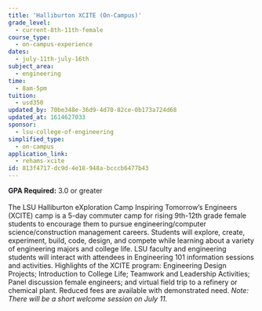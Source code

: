 ```yaml
---
title: 'Halliburton XCITE (On-Campus)'
grade_level:
  - current-8th-11th-female
course_type:
  - on-campus-experience
dates:
  - july-11th-july-16th
subject_area:
  - engineering
time:
  - 8am-5pm
tuition:
  - usd350
updated_by: 70be348e-36d9-4d70-82ce-0b173a724d68
updated_at: 1614627033
sponsor:
  - lsu-college-of-engineering
simplified_type:
  - on-campus
application_link:
  - rehams-xcite
id: 813f4717-dc9d-4e18-948a-bcccb6477b43
---
```

<b>GPA Required:</b> 3.0 or greater<br><br>
The LSU Halliburton eXploration Camp Inspiring Tomorrow’s Engineers (XCITE) camp is a 5-day commuter camp for rising 9th-12th grade female students to encourage them to pursue engineering/computer science/construction management careers. Students will explore, create, experiment, build, code, design, and compete while learning about a variety of engineering majors and college life. LSU faculty and engineering students will interact with attendees in Engineering 101 information sessions and activities. Highlights of the XCITE program: Engineering Design Projects; Introduction to College Life; Teamwork and Leadership Activities; Panel discussion female engineers; and virtual field trip to a refinery or chemical plant. Reduced fees are available with demonstrated need. <i>Note: There will be a short welcome session on July 11.</i>